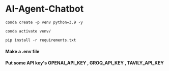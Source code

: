 # AI-Agent-Chatbot

```
conda create -p venv python=3.9 -y
```
```
conda activate venv/
```
```
pip install -r requirements.txt
```

#### Make a .env file
#### Put some API key's OPENAI_API_KEY , GROQ_API_KEY , TAVILY_API_KEY